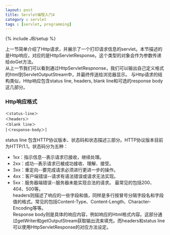 ```yaml
---
layout: post
title: Servlet编程入门4
category : servlet
tags : [servlet, programming]
---
```

{% include JB/setup %}

上一节简单介绍了Http请求，并展示了一个打印请求信息的servlet。本节描述的是Http响应，对应的是HttpServletResponse。这个类型的对象会作为参数传递给doGet方法。  
从上一节我们可以看到通过HttpServletRespnonse，我们可以输出自己定义格式的html到ServletOutputStream中，并最终传送给浏览器显示。
与Http请求的结构类似，Http响应包含status line, headers, blank line和可选的response body这几部分。
### Http响应格式

    ＜status-line＞	
    ＜headers＞
    ＜blank line＞
    [＜response-body＞]

status line 包含HTTP协议版本、状态码和状态描述三部分。HTTP协议版本目前为HTTP/1.1。状态码分为五种：
+ 1xx：指示信息--表示请求已接收，继续处理。
+ 2xx：成功--表示请求已被成功接收、理解、接受。
+ 3xx：重定向--要完成请求必须进行更进一步的操作。
+ 4xx：客户端错误--请求有语法错误或请求无法实现。
+ 5xx：服务器端错误--服务器未能实现合法的请求。
最常见的包括200、404、500等。  
headers则描述了响应的一些字段和值，同样是多行按冒号分隔字段名和字段值的格式。常见的包括Content-Type、Content-Length、Character-Encoding等等。  
Response body则是具体的响应内容，例如响应的Html格式内容。这部分通过getWriter和getOutputStream获取输出流来填充。而headers和status line可以使用HttpServletResponse的对应方法设定。

